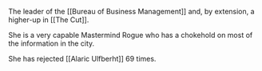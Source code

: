 The leader of the [[Bureau of Business Management]] and, by extension, a higher-up in [[The Cut]]. 

She is a very capable Mastermind Rogue who has a chokehold on most of the information in the city.

She has rejected [[Alaric Ulfberht]] 69 times.